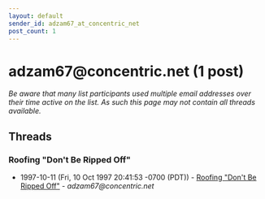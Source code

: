 ```yaml
---
layout: default
sender_id: adzam67_at_concentric_net
post_count: 1
---
```


# adzam67<span>@</span>concentric.net (1 post)

_Be aware that many list participants used multiple email addresses over their time active on the list. As such this page may not contain all threads available._

## Threads

### Roofing "Don't Be Ripped Off"
+ 1997-10-11 (Fri, 10 Oct 1997 20:41:53 -0700 (PDT)) - [Roofing "Don't Be Ripped Off"](/archive/1997/10/d152b99ceafa5e37ab1326fc0783782ae7f6dbb51d0342a98a259e8eb2f7c98b) - _adzam67@concentric.net_

